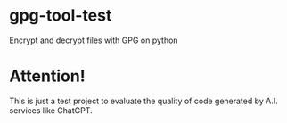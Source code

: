 # gpg-tool-test
Encrypt and decrypt files with GPG on python

# Attention!
This is just a test project to evaluate the quality of code generated by A.I. services like ChatGPT.
